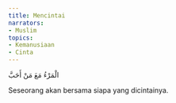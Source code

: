 ```yaml
---
title: Mencintai
narrators:
- Muslim
topics:
- Kemanusiaan
- Cinta
---
```


<p lang="ar">
الْمَرْءُ مَعَ مَنْ أَحَبَّ
</p>

Seseorang akan bersama siapa yang dicintainya.
